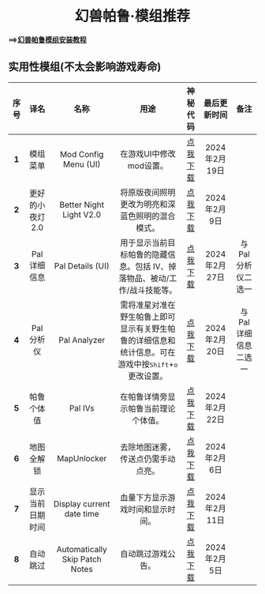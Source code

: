 # <center>幻兽帕鲁·模组推荐</center>

**==>[幻兽帕鲁模组安装教程](/PalMod.md)**

## 实用性模组(不太会影响游戏寿命)


 **序号** | 译名        | 名称                             | 用途                                                  |  神秘代码                                                         | 最后更新时间     | 备注           
:------:|:---------:|:------------------------------:|:---------------------------------------------------:|:-------------------------------------------------------------:|:----------:|:------------:
 **1**  | 模组菜单      | Mod Config Menu (UI)           | 在游戏UI中修改mod设置。                                      | [点我下载](https://www.nexusmods.com/palworld/mods/577?tab=files) | 2024年2月19日 |              
 **2**  | 更好的小夜灯2.0 | Better Night Light V2.0        | 将原版夜间照明更改为明亮和深蓝色照明的混合模式。                            | [点我下载](https://www.nexusmods.com/palworld/mods/550?tab=files) | 2024年2月9日  |              
 **3**  | Pal 详细信息  | Pal Details (UI)               | 用于显示当前目标帕鲁的隐藏信息。包括 IV、掉落物品、被动/工作/战斗技能等。             | [点我下载](https://www.nexusmods.com/palworld/mods/489?tab=files) | 2024年2月27日 | 与Pal分析仪二选一   
 **4**  | Pal 分析仪   | Pal Analyzer                   | 需将准星对准在野生帕鲁上即可显示有关野生帕鲁的详细信息和统计信息。可在游戏中按<kbd>Shift</kbd>+<kbd>o</kbd>更改设置。 | [点我下载](https://www.nexusmods.com/palworld/mods/336?tab=files) | 2024年2月20日 | 与Pal 详细信息二选一 
 **5**  | 帕鲁个体值     | Pal IVs                        | 在帕鲁详情旁显示帕鲁当前理论个体值。                                  | [点我下载](https://www.nexusmods.com/palworld/mods/437?tab=files) | 2024年2月22日 |              
 **6**  | 地图全解锁     | MapUnlocker                    | 去除地图迷雾，传送点仍需手动点亮。                                   | [点我下载](https://www.nexusmods.com/palworld/mods/16?tab=files)  | 2024年2月6日  |              
 **7**  | 显示当前日期时间  | Display current date time      | 血量下方显示游戏时间和显示时间。                                    | [点我下载](https://www.nexusmods.com/palworld/mods/558?tab=files) | 2024年2月11日 |              
 **8**  | 自动跳过      | Automatically Skip Patch Notes | 自动跳过游戏公告。                                           | [点我下载](https://www.nexusmods.com/palworld/mods/432?tab=files) | 2024年2月5日  |              

